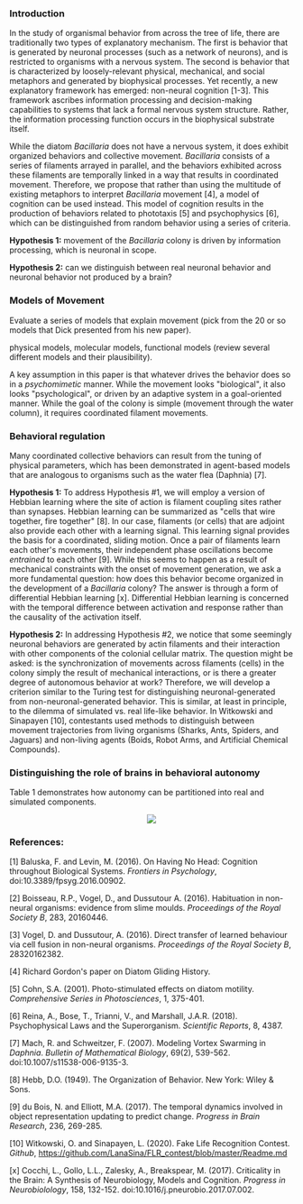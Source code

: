 ### Introduction  
In the study of organismal behavior from across the tree of life, there are traditionally two types of explanatory mechanism. The first is behavior that is generated by neuronal processes (such as a network of neurons), and is restricted to organisms with a nervous system. The second is behavior that is characterized by loosely-relevant physical, mechanical, and social metaphors and generated by biophysical processes. Yet recently, a new explanatory framework has emerged: non-neural cognition [1-3]. This framework ascribes information processing and decision-making capabilities to systems that lack a formal nervous system structure. Rather, the information processing function occurs in the biophysical substrate itself.  

While the diatom _Bacillaria_ does not have a nervous system, it does exhibit organized behaviors and collective movement. _Bacillaria_ consists of a series of filaments arrayed in parallel, and the behaviors exhibited across these filaments are temporally linked in a way that results in coordinated movement. Therefore, we propose that rather than using the multitude of existing metaphors to interpret _Bacillaria_ movement [4], a model of cognition can be used instead. This model of cognition results in the production of behaviors related to phototaxis [5] and psychophysics [6], which can be distinguished from random behavior using a series of criteria.   

__Hypothesis 1:__ movement of the _Bacillaria_ colony is driven by information processing, which is neuronal in scope. 

__Hypothesis 2:__ can we distinguish between real neuronal behavior and neuronal behavior not produced by a brain?  

### Models of Movement

Evaluate a series of models that explain movement (pick from the 20 or so models that Dick presented from his new paper).  

physical models, molecular models, functional models (review several different models and their plausibility).

A key assumption in this paper is that whatever drives the behavior does so in a _psychomimetic_ manner. While the movement looks "biological", it also looks "psychological", or driven by an adaptive system in a goal-oriented manner. While the goal of the colony is simple (movement through the water column), it requires coordinated filament movements. 

### Behavioral regulation
Many coordinated collective behaviors can result from the tuning of physical parameters, which has been demonstrated in agent-based models that are analogous to organisms such as the water flea (Daphnia) [7].

__Hypothesis 1:__
To address Hypothesis #1, we will employ a version of Hebbian learning where the site of action is filament coupling sites rather than synapses. Hebbian learning can be summarized as "cells that wire together, fire together" [8]. In our case, filaments (or cells) that are adjoint also provide each other with a learning signal. This learning signal provides the basis for a coordinated, sliding motion. Once a pair of filaments learn each other's movements, their independent phase oscillations become _entrained_ to each other [9]. While this seems to happen as a result of mechanical constraints with the onset of movement generation, we ask a more fundamental question: how does this behavior become organized in the development of a _Bacillaria_ colony? The answer is through a form of differential Hebbian learning [x]. Differential Hebbian learning is concerned with the temporal difference between activation and response rather than the causality of the activation itself.


__Hypothesis 2:__
In addressing Hypothesis #2, we notice that some seemingly neuronal behaviors are generated by actin filaments and their interaction with other components of the colonial cellular matrix. The question might be asked: is the synchronization of movements across filaments (cells) in the colony simply the result of mechanical interactions, or is there a greater degree of autonomous behavior at work? Therefore, we will develop a criterion similar to the Turing test for distinguishing neuronal-generated from non-neuronal-generated behavior. This is similar, at least in principle, to the dilemma of simulated vs. real life-like behavior. In Witkowski and Sinapayen [10], contestants used methods to distinguish between movement trajectories from living organisms (Sharks, Ants, Spiders, and Jaguars) and non-living agents (Boids, Robot Arms, and Artificial Chemical Compounds).

### Distinguishing the role of brains in behavioral autonomy
Table 1 demonstrates how autonomy can be partitioned into real and simulated components.

<p align="center">
  <img src="https://github.com/devoworm/Digital-Bacillaria/blob/master/Behaviors/table-neuronal-vs-non-neuronal.png"><BR>
</p>

### References:  
[1] Baluska, F. and Levin, M. (2016). On Having No Head: Cognition throughout Biological Systems. _Frontiers in Psychology_, doi:10.3389/fpsyg.2016.00902.

[2] Boisseau, R.P., Vogel, D., and Dussutour A. (2016). Habituation in non-neural organisms: evidence from slime moulds. _Proceedings of the Royal Society B_, 283, 20160446.

[3] Vogel, D. and Dussutour, A. (2016). Direct transfer of learned behaviour via cell fusion in non-neural organisms. _Proceedings of the Royal Society B_, 28320162382.

[4] Richard Gordon's paper on Diatom Gliding History.

[5] Cohn, S.A. (2001). Photo-stimulated effects on diatom motility. _Comprehensive Series in Photosciences_, 1, 375-401.

[6] Reina, A., Bose, T., Trianni, V., and Marshall, J.A.R. (2018). Psychophysical Laws and the Superorganism. _Scientific Reports_, 8, 4387.

[7] Mach, R. and Schweitzer, F. (2007). Modeling Vortex Swarming in _Daphnia_. _Bulletin of Mathematical Biology_, 69(2), 539-562. doi:10.1007/s11538-006-9135-3.

[8] Hebb, D.O. (1949). The Organization of Behavior. New York: Wiley & Sons.

[9] du Bois, N. and Elliott, M.A. (2017). The temporal dynamics involved in object representation updating to predict change. _Progress in Brain Research_, 236, 269-285.

[10] Witkowski, O. and Sinapayen, L. (2020). Fake Life Recognition Contest. _Github_, https://github.com/LanaSina/FLR_contest/blob/master/Readme.md


[x] Cocchi, L., Gollo, L.L., Zalesky, A., Breakspear, M. (2017). Criticality in the Brain: A Synthesis of Neurobiology, Models and Cognition. _Progress in Neurobiolology_, 158, 132-152. doi:10.1016/j.pneurobio.2017.07.002.
